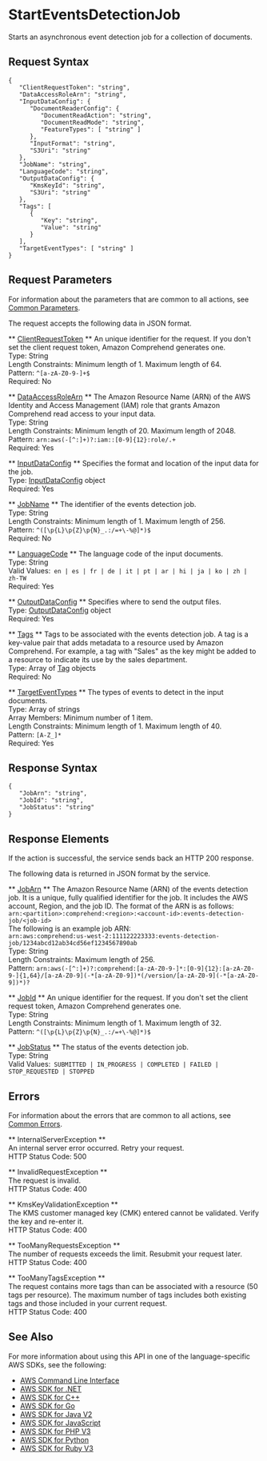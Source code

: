 # StartEventsDetectionJob<a name="API_StartEventsDetectionJob"></a>

Starts an asynchronous event detection job for a collection of documents\.

## Request Syntax<a name="API_StartEventsDetectionJob_RequestSyntax"></a>

```
{
   "ClientRequestToken": "string",
   "DataAccessRoleArn": "string",
   "InputDataConfig": { 
      "DocumentReaderConfig": { 
         "DocumentReadAction": "string",
         "DocumentReadMode": "string",
         "FeatureTypes": [ "string" ]
      },
      "InputFormat": "string",
      "S3Uri": "string"
   },
   "JobName": "string",
   "LanguageCode": "string",
   "OutputDataConfig": { 
      "KmsKeyId": "string",
      "S3Uri": "string"
   },
   "Tags": [ 
      { 
         "Key": "string",
         "Value": "string"
      }
   ],
   "TargetEventTypes": [ "string" ]
}
```

## Request Parameters<a name="API_StartEventsDetectionJob_RequestParameters"></a>

For information about the parameters that are common to all actions, see [Common Parameters](CommonParameters.md)\.

The request accepts the following data in JSON format\.

 ** [ClientRequestToken](#API_StartEventsDetectionJob_RequestSyntax) **   <a name="comprehend-StartEventsDetectionJob-request-ClientRequestToken"></a>
An unique identifier for the request\. If you don't set the client request token, Amazon Comprehend generates one\.  
Type: String  
Length Constraints: Minimum length of 1\. Maximum length of 64\.  
Pattern: `^[a-zA-Z0-9-]+$`   
Required: No

 ** [DataAccessRoleArn](#API_StartEventsDetectionJob_RequestSyntax) **   <a name="comprehend-StartEventsDetectionJob-request-DataAccessRoleArn"></a>
The Amazon Resource Name \(ARN\) of the AWS Identity and Access Management \(IAM\) role that grants Amazon Comprehend read access to your input data\.  
Type: String  
Length Constraints: Minimum length of 20\. Maximum length of 2048\.  
Pattern: `arn:aws(-[^:]+)?:iam::[0-9]{12}:role/.+`   
Required: Yes

 ** [InputDataConfig](#API_StartEventsDetectionJob_RequestSyntax) **   <a name="comprehend-StartEventsDetectionJob-request-InputDataConfig"></a>
Specifies the format and location of the input data for the job\.  
Type: [InputDataConfig](API_InputDataConfig.md) object  
Required: Yes

 ** [JobName](#API_StartEventsDetectionJob_RequestSyntax) **   <a name="comprehend-StartEventsDetectionJob-request-JobName"></a>
The identifier of the events detection job\.  
Type: String  
Length Constraints: Minimum length of 1\. Maximum length of 256\.  
Pattern: `^([\p{L}\p{Z}\p{N}_.:/=+\-%@]*)$`   
Required: No

 ** [LanguageCode](#API_StartEventsDetectionJob_RequestSyntax) **   <a name="comprehend-StartEventsDetectionJob-request-LanguageCode"></a>
The language code of the input documents\.  
Type: String  
Valid Values:` en | es | fr | de | it | pt | ar | hi | ja | ko | zh | zh-TW`   
Required: Yes

 ** [OutputDataConfig](#API_StartEventsDetectionJob_RequestSyntax) **   <a name="comprehend-StartEventsDetectionJob-request-OutputDataConfig"></a>
Specifies where to send the output files\.  
Type: [OutputDataConfig](API_OutputDataConfig.md) object  
Required: Yes

 ** [Tags](#API_StartEventsDetectionJob_RequestSyntax) **   <a name="comprehend-StartEventsDetectionJob-request-Tags"></a>
Tags to be associated with the events detection job\. A tag is a key\-value pair that adds metadata to a resource used by Amazon Comprehend\. For example, a tag with "Sales" as the key might be added to a resource to indicate its use by the sales department\.  
Type: Array of [Tag](API_Tag.md) objects  
Required: No

 ** [TargetEventTypes](#API_StartEventsDetectionJob_RequestSyntax) **   <a name="comprehend-StartEventsDetectionJob-request-TargetEventTypes"></a>
The types of events to detect in the input documents\.  
Type: Array of strings  
Array Members: Minimum number of 1 item\.  
Length Constraints: Minimum length of 1\. Maximum length of 40\.  
Pattern: `[A-Z_]*`   
Required: Yes

## Response Syntax<a name="API_StartEventsDetectionJob_ResponseSyntax"></a>

```
{
   "JobArn": "string",
   "JobId": "string",
   "JobStatus": "string"
}
```

## Response Elements<a name="API_StartEventsDetectionJob_ResponseElements"></a>

If the action is successful, the service sends back an HTTP 200 response\.

The following data is returned in JSON format by the service\.

 ** [JobArn](#API_StartEventsDetectionJob_ResponseSyntax) **   <a name="comprehend-StartEventsDetectionJob-response-JobArn"></a>
The Amazon Resource Name \(ARN\) of the events detection job\. It is a unique, fully qualified identifier for the job\. It includes the AWS account, Region, and the job ID\. The format of the ARN is as follows:  
 `arn:<partition>:comprehend:<region>:<account-id>:events-detection-job/<job-id>`   
The following is an example job ARN:  
 `arn:aws:comprehend:us-west-2:111122223333:events-detection-job/1234abcd12ab34cd56ef1234567890ab`   
Type: String  
Length Constraints: Maximum length of 256\.  
Pattern: `arn:aws(-[^:]+)?:comprehend:[a-zA-Z0-9-]*:[0-9]{12}:[a-zA-Z0-9-]{1,64}/[a-zA-Z0-9](-*[a-zA-Z0-9])*(/version/[a-zA-Z0-9](-*[a-zA-Z0-9])*)?` 

 ** [JobId](#API_StartEventsDetectionJob_ResponseSyntax) **   <a name="comprehend-StartEventsDetectionJob-response-JobId"></a>
An unique identifier for the request\. If you don't set the client request token, Amazon Comprehend generates one\.  
Type: String  
Length Constraints: Minimum length of 1\. Maximum length of 32\.  
Pattern: `^([\p{L}\p{Z}\p{N}_.:/=+\-%@]*)$` 

 ** [JobStatus](#API_StartEventsDetectionJob_ResponseSyntax) **   <a name="comprehend-StartEventsDetectionJob-response-JobStatus"></a>
The status of the events detection job\.  
Type: String  
Valid Values:` SUBMITTED | IN_PROGRESS | COMPLETED | FAILED | STOP_REQUESTED | STOPPED` 

## Errors<a name="API_StartEventsDetectionJob_Errors"></a>

For information about the errors that are common to all actions, see [Common Errors](CommonErrors.md)\.

 ** InternalServerException **   
An internal server error occurred\. Retry your request\.  
HTTP Status Code: 500

 ** InvalidRequestException **   
The request is invalid\.  
HTTP Status Code: 400

 ** KmsKeyValidationException **   
The KMS customer managed key \(CMK\) entered cannot be validated\. Verify the key and re\-enter it\.  
HTTP Status Code: 400

 ** TooManyRequestsException **   
The number of requests exceeds the limit\. Resubmit your request later\.  
HTTP Status Code: 400

 ** TooManyTagsException **   
The request contains more tags than can be associated with a resource \(50 tags per resource\)\. The maximum number of tags includes both existing tags and those included in your current request\.   
HTTP Status Code: 400

## See Also<a name="API_StartEventsDetectionJob_SeeAlso"></a>

For more information about using this API in one of the language\-specific AWS SDKs, see the following:
+  [AWS Command Line Interface](https://docs.aws.amazon.com/goto/aws-cli/comprehend-2017-11-27/StartEventsDetectionJob) 
+  [AWS SDK for \.NET](https://docs.aws.amazon.com/goto/DotNetSDKV3/comprehend-2017-11-27/StartEventsDetectionJob) 
+  [AWS SDK for C\+\+](https://docs.aws.amazon.com/goto/SdkForCpp/comprehend-2017-11-27/StartEventsDetectionJob) 
+  [AWS SDK for Go](https://docs.aws.amazon.com/goto/SdkForGoV1/comprehend-2017-11-27/StartEventsDetectionJob) 
+  [AWS SDK for Java V2](https://docs.aws.amazon.com/goto/SdkForJavaV2/comprehend-2017-11-27/StartEventsDetectionJob) 
+  [AWS SDK for JavaScript](https://docs.aws.amazon.com/goto/AWSJavaScriptSDK/comprehend-2017-11-27/StartEventsDetectionJob) 
+  [AWS SDK for PHP V3](https://docs.aws.amazon.com/goto/SdkForPHPV3/comprehend-2017-11-27/StartEventsDetectionJob) 
+  [AWS SDK for Python](https://docs.aws.amazon.com/goto/boto3/comprehend-2017-11-27/StartEventsDetectionJob) 
+  [AWS SDK for Ruby V3](https://docs.aws.amazon.com/goto/SdkForRubyV3/comprehend-2017-11-27/StartEventsDetectionJob) 